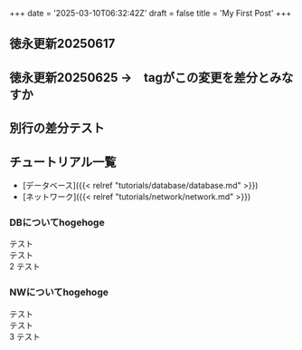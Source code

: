 +++
date = '2025-03-10T06:32:42Z'
draft = false
title = 'My First Post'
+++


## 徳永更新20250617

## 徳永更新20250625 →　tagがこの変更を差分とみなすか

## 別行の差分テスト

## チュートリアル一覧



- [データベース]({{< relref "tutorials/database/database.md" >}})
- [ネットワーク]({{< relref "tutorials/network/network.md" >}})


### DBについてhogehoge
テスト<br>
テスト<br>2
テスト<br>


### NWについてhogehoge
テスト<br>
テスト<br>3
テスト<br>

